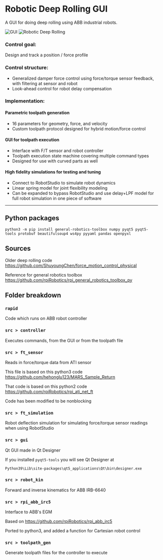 # Robotic Deep Rolling GUI

A GUI for doing deep rolling using ABB industrial robots. 

![GUI](https://user-images.githubusercontent.com/4022499/157300424-71651796-1adc-4792-b775-1491ed91696e.png)
![Robotic Deep Rolling](https://user-images.githubusercontent.com/4022499/157301229-466da7ed-f395-4ba4-be85-53e35356a963.png)


### Control goal:
Design and track a position / force profile

### Control structure:
* Generalized damper force control using force/torque sensor feedback, with filtering at sensor and robot
* Look-ahead control for robot delay compensation

### Implementation:
#### Parametric toolpath generation
* 16 parameters for geometry, force, and velocity
* Custom toolpath protocol designed for hybrid motion/force control

#### GUI for toolpath execution
* Interface with F/T sensor and robot controller
* Toolpath execution state machine covering multiple command types
* Designed for use with curved parts as well

#### High fidelity simulations for testing and tuning
* Connect to RobotStudio to simulate robot dynamics
* Linear spring model for joint flexibility modeling
* Can be expanded to bypass RobotStudio and use delay+LPF model for full robot simulation in one piece of software


---

## Python packages
`python3 -m pip install general-robotics-toolbox numpy pyqt5 pyqt5-tools protobuf beautifulsoup4 ws4py pyyaml pandas openpyxl`

## Sources

Older deep rolling code https://github.com/ShuyoungChen/force_motion_control_physical

Reference for general robotics toolbox https://github.com/rpiRobotics/rpi_general_robotics_toolbox_py

## Folder breakdown

### `rapid`
Code which runs on ABB robot controller

### `src > controller`
Executes commands, from the GUI or from the toolpath file

### `src > ft_sensor`
Reads in force/torque data from ATI sensor

This file is based on this python3 code https://github.com/hehonglu123/MARS_Sample_Return

That code is based on this python2 code https://github.com/rpiRobotics/rpi_ati_net_ft

Code has been modified to be nonblocking

### `src > ft_simulation`
Robot deflection simulation for simulating force/torque sensor readings when using RobotStudio

### `src > gui`
Qt GUI made in Qt Designer

If you installed `pyqt5-tools` you will see Qt Designer at

`Python39\Lib\site-packages\qt5_applications\Qt\bin\designer.exe`

### `src > robot_kin`
Forward and inverse kinematics for ABB IRB-6640

### `src > rpi_abb_irc5`
Interface to ABB's EGM

Based on https://github.com/rpiRobotics/rpi_abb_irc5

Ported to python3, and added a function for Cartesian robot control

### `src > toolpath_gen`
Generate toolpath files for the controller to execute
